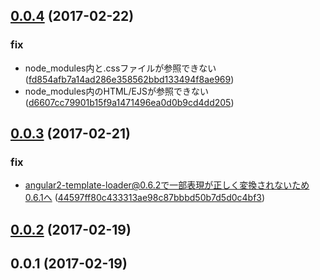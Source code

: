 <a name="0.0.4"></a>
## [0.0.4](https://github.com/frontainer/frontpack/compare/v0.0.3...v0.0.4) (2017-02-22)


### fix

* node_modules内と.cssファイルが参照できない ([fd854afb7a14ad286e358562bbd133494f8ae969](https://github.com/frontainer/frontpack/commit/fd854afb7a14ad286e358562bbd133494f8ae969))
* node_modules内のHTML/EJSが参照できない ([d6607cc79901b15f9a1471496ea0d0b9cd4dd205](https://github.com/frontainer/frontpack/commit/d6607cc79901b15f9a1471496ea0d0b9cd4dd205))



<a name="0.0.3"></a>
## [0.0.3](https://github.com/frontainer/frontpack/compare/v0.0.2...v0.0.3) (2017-02-21)


### fix

* angular2-template-loader@0.6.2で一部表現が正しく変換されないため0.6.1へ ([44597ff80c433313ae98c87bbbd50b7d5d0c4bf3](https://github.com/frontainer/frontpack/commit/44597ff80c433313ae98c87bbbd50b7d5d0c4bf3))



<a name="0.0.2"></a>
## [0.0.2](https://github.com/frontainer/frontpack/compare/v0.0.1...v0.0.2) (2017-02-19)




<a name="0.0.1"></a>
## 0.0.1 (2017-02-19)




